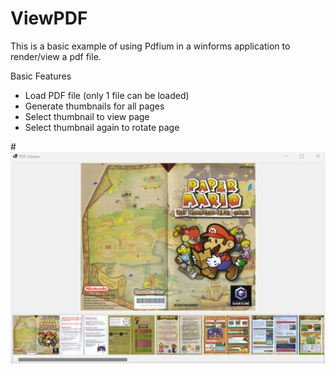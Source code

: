 # ViewPDF

This is a basic example of using Pdfium in a winforms application to render/view a pdf file. 

Basic Features
- Load PDF file (only 1 file can be loaded)
- Generate thumbnails for all pages
- Select thumbnail to view page
- Select thumbnail again to rotate page

﻿# ![Screenshot](ViewPDF/Screenshot.png)